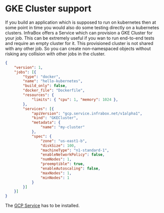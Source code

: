 GKE Cluster support
===================

If you build an application which is supposed to run on kubernetes then at some point in time  you would also do some testing directly on a kubernetes clusters. InfraBox offers a Service which can provision a GKE Cluster for your job. This can be extremely useful if you wan to run end-to-end tests and require an empty cluster for it. This provisioned cluster is not shared with any other job. So you can create non-namespaced objects without risking any collision with other jobs in the cluster.

```json
{
    "version": 1,
    "jobs": [{
        "type": "docker",
        "name": "hello-kubernetes",
        "build_only": false,
        "docker_file": "Dockerfile",
        "resources": {
            "limits": { "cpu": 1, "memory": 1024 },
        },
        "services": [{
            "apiVersion": "gcp.service.infrabox.net/v1alpha1",
            "kind": "GKECluster",
            "metadata": {
                "name": "my-cluster"
            },
            "spec": {
                "zone": "us-east1-b",
                "diskSize": 100,
                "machineType": "n1-standard-1",
                "enableNetworkPolicy": false,
                "numNodes": 1,
                "preemptible": true,
                "enableAutoscaling": false,
                "maxNodes": 1,
                "minNodes": 1
            }
        }]
    }]
}
```

The [GCP Service](https://github.com/SAP/InfraBox/tree/master/src/services/gcp) has to be installed.

